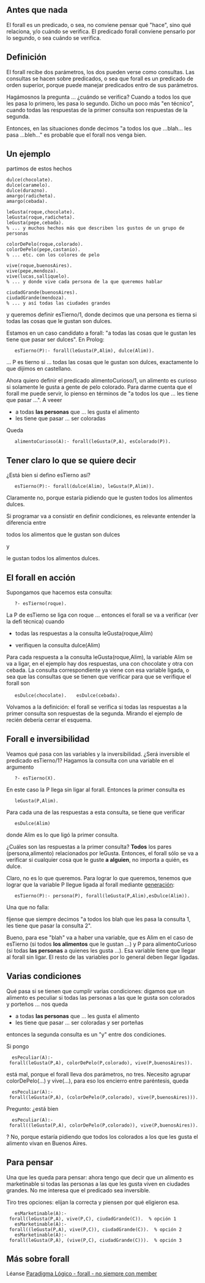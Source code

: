 Antes que nada
--------------

El forall es un predicado, o sea, no conviene pensar qué "hace", sino qué relaciona, y/o cuándo se verifica.
El predicado forall conviene pensarlo por lo segundo, o sea cuándo se verifica.

Definición
----------

El forall recibe dos parámetros, los dos pueden verse como consultas. Las consultas se hacen sobre predicados, o sea que forall es un predicado de orden superior, porque puede manejar predicados entro de sus parámetros.

Hagámosnos la pregunta ... ¿cuándo se verifica?
Cuando a todos los que les pasa lo primero, les pasa lo segundo.
Dicho un poco más "en técnico", cuando todas las respuestas de la primer consulta son respuestas de la segunda.

Entonces, en las situaciones donde decimos "a todos los que ...blah... les pasa ...bleh..." es probable que el forall nos venga bien.

Un ejemplo
----------

partimos de estos hechos

    dulce(chocolate).
    dulce(caramelo).
    dulce(durazno).
    amargo(radicheta).
    amargo(cebada).

    leGusta(roque,chocolate).
    leGusta(roque,radicheta).
    leGusta(pepe,cebada).
    % ... y muchos hechos más que describen los gustos de un grupo de personas

    colorDePelo(roque,colorado).
    colorDePelo(pepe,castanio).
    % ... etc. con los colores de pelo

    vive(roque,buenosAires).
    vive(pepe,mendoza).
    vive(lucas,salliquelo).
    % ... y donde vive cada persona de la que queremos hablar

    ciudadGrande(buenosAires).
    ciudadGrande(mendoza).
    % ... y así todas las ciudades grandes

y queremos definir esTierno/1, donde decimos que una persona es tierna si todas las cosas que le gustan son dulces.

Estamos en un caso candidato a forall: "a todas las cosas que le gustan les tiene que pasar ser dulces". En Prolog:

`   esTierno(P):- forall(leGusta(P,Alim), dulce(Alim)).`

... P es tierno si ... todas las cosas que le gustan son dulces, exactamente lo que dijimos en castellano.

Ahora quiero definir el predicado alimentoCurioso/1, un alimento es curioso si solamente le gusta a gente de pelo colorado.
Para darme cuenta que el forall me puede servir, lo pienso en términos de "a todos los que ... les tiene que pasar ...". A veeer

-   a todas **las personas** que ... les gusta el alimento
-   les tiene que pasar ... ser coloradas

Queda

`   alimentoCurioso(A):- forall(leGusta(P,A), esColorado(P)).`

Tener claro lo que se quiere decir
----------------------------------

¿Está bien si defino esTierno así?

`   esTierno(P):- forall(dulce(Alim), leGusta(P,Alim)).`

Claramente no, porque estaría pidiendo que le gusten todos los alimentos dulces.

Si programar va a consistir en definir condiciones, es relevante entender la diferencia entre

  
todos los alimentos que le gustan son dulces

y

  
le gustan todos los alimentos dulces.

El forall en acción
-------------------

Supongamos que hacemos esta consulta:

`   ?- esTierno(roque).`

La P de esTierno se liga con roque ... entonces el forall se va a verificar (ver la defi técnica) cuando

-   todas las respuestas a la consulta
        leGusta(roque,Alim)

-   verifiquen la consulta
        dulce(Alim)

Para cada respuesta a la consulta leGusta(roque,Alim), la variable Alim se va a ligar, en el ejemplo hay dos respuestas, una con chocolate y otra con cebada.
La consulta correspondiente ya viene con esa variable ligada, o sea que las consultas que se tienen que verificar para que se verifique el forall son

`   esDulce(chocolate).`
`   esDulce(cebada).`

Volvamos a la definición: el forall se verifica si todas las respuestas a la primer consulta son respuestas de la segunda. Mirando el ejemplo de recién debería cerrar el esquema.

Forall e inversibilidad
-----------------------

Veamos qué pasa con las variables y la inversibilidad.
¿Será inversible el predicado esTierno/1? Hagamos la consulta con una variable en el argumento

`   ?- esTierno(X).`

En este caso la P llega sin ligar al forall. Entonces la primer consulta es

`   leGusta(P,Alim).`

Para cada una de las respuestas a esta consulta, se tiene que verificar

`   esDulce(Alim) `

donde Alim es lo que ligó la primer consulta.

¿Cuáles son las respuestas a la primer consulta? **Todos** los pares (persona,alimento) relacionados por leGusta.
Entonces, el forall sólo se va a verificar si cualquier cosa que le guste **a alguien**, no importa a quién, es dulce.

Claro, no es lo que queremos. Para lograr lo que queremos, tenemos que lograr que la variable P llegue ligada al forall mediante [ generación](paradigma-logico---generacion.html):

`   esTierno(P):- persona(P), forall(leGusta(P,Alim),esDulce(Alim)).`

Una que no falla:

  
fíjense que siempre decimos "a todos los blah que les pasa la consulta 1, les tiene que pasar la consulta 2".

Bueno, para ese "blah" va a haber una variable, que es Alim en el caso de esTierno (si todos **los alimentos** que le gustan ...) y P para alimentoCurioso (si todas **las personas** a quienes les gusta ...). Esa variable tiene que llegar al forall sin ligar. El resto de las variables por lo general deben llegar ligadas.

Varias condiciones
------------------

Qué pasa si se tienen que cumplir varias condiciones: digamos que un alimento es peculiar si todas las personas a las que le gusta son colorados y porteños ... nos queda

-   a todas **las personas** que ... les gusta el alimento
-   les tiene que pasar ... ser coloradas y ser porteñas

entonces la segunda consulta es un "y" entre dos condiciones.

Si pongo

`  esPeculiar(A):- forall(leGusta(P,A), colorDePelo(P,colorado), vive(P,buenosAires)).`

está mal, porque el forall lleva dos parámetros, no tres. Necesito agrupar colorDePelo(...) y vive(...), para eso los encierro entre paréntesis, queda

`  esPeculiar(A):- forall(leGusta(P,A), (colorDePelo(P,colorado), vive(P,buenosAires))).`

Pregunto: ¿está bien

`  esPeculiar(A):- forall((leGusta(P,A), colorDePelo(P,colorado)), vive(P,buenosAires)).`

? No, porque estaría pidiendo que todos los colorados a los que les gusta el alimento vivan en Buenos Aires.

Para pensar
-----------

Una que les queda para pensar: ahora tengo que decir que un alimento es marketinable si todas las personas a las que les gusta viven en ciudades grandes. No me interesa que el predicado sea inversible.

Tiro tres opciones: elijan la correcta y piensen por qué eligieron esa.

`   esMarketinable(A):- forall(leGusta(P,A), vive(P,C), ciudadGrande(C)).  % opción 1`
`   esMarketinable(A):- forall((leGusta(P,A), vive(P,C)), ciudadGrande(C)).  % opción 2`
`   esMarketinable(A):- forall(leGusta(P,A), (vive(P,C), ciudadGrande(C))).  % opción 3`

Más sobre forall
----------------

Léanse [Paradigma Lógico - forall - no siempre con member](paradigma-logico---forall---no-siempre-con-member.html)
